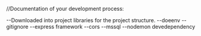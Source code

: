 //Documentation of your development process: 

--Downloaded into project libraries for the project structure. 
  --doeenv
  --gitignore
  --express framework
  --cors
  --mssql
  --nodemon devedependency
